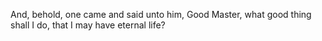 And, behold, one came and said unto him, Good Master, what good thing shall I do, that I may have eternal life?
